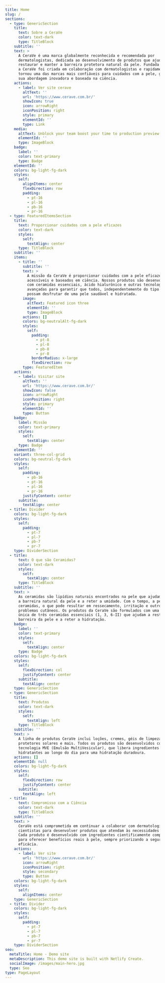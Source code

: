 ```yaml
---
title: Home
slug: /
sections:
  - type: GenericSection
    title:
      text: Sobre a CeraVe
      color: text-dark
      type: TitleBlock
    subtitle: ''
    text: >
      A CeraVe é uma marca globalmente reconhecida e recomendada por
      dermatologistas, dedicada ao desenvolvimento de produtos que ajudam a
      restaurar e manter a barreira protetora natural da pele. Fundada em 2005,
      a CeraVe foi criada em colaboração com dermatologistas e rapidamente se
      tornou uma das marcas mais confiáveis para cuidados com a pele, graças à
      sua abordagem inovadora e baseada na ciência.
    actions:
      - label: Ver site cerave
        altText: ''
        url: 'https://www.cerave.com.br/'
        showIcon: true
        icon: arrowRight
        iconPosition: right
        style: primary
        elementId: ''
        type: Link
    media:
      altText: Unblock your team boost your time to production preview
      elementId: ''
      type: ImageBlock
    badge:
      label: ''
      color: text-primary
      type: Badge
    elementId: ''
    colors: bg-light-fg-dark
    styles:
      self:
        alignItems: center
        flexDirection: row
        padding:
          - pt-16
          - pl-16
          - pb-16
          - pr-16
  - type: FeaturedItemsSection
    title:
      text: Proporcionar cuidados com a pele eficazes
      color: text-dark
      styles:
        self:
          textAlign: center
      type: TitleBlock
    subtitle: ''
    items:
      - title: ''
        subtitle: ''
        text: >
          A missão da CeraVe é proporcionar cuidados com a pele eficazes,
          acessíveis e baseados em ciência. Nossos produtos são desenvolvidos
          com ceramidas essenciais, ácido hialurônico e outras tecnologias
          avançadas para garantir que todos, independentemente do tipo de pele,
          possam desfrutar de uma pele saudável e hidratada.
        image:
          altText: Featured icon three
          elementId: ''
          type: ImageBlock
        actions: []
        colors: bg-neutralAlt-fg-dark
        styles:
          self:
            padding:
              - pt-8
              - pl-8
              - pb-8
              - pr-8
            borderRadius: x-large
            flexDirection: row
        type: FeaturedItem
    actions:
      - label: Visitar site
        altText: ''
        url: 'https://www.cerave.com.br/'
        showIcon: false
        icon: arrowRight
        iconPosition: right
        style: primary
        elementId: ''
        type: Button
    badge:
      label: Missão
      color: text-primary
      styles:
        self:
          textAlign: center
      type: Badge
    elementId: ''
    variant: three-col-grid
    colors: bg-neutral-fg-dark
    styles:
      self:
        padding:
          - pb-16
          - pt-16
          - pl-16
          - pr-16
        justifyContent: center
      subtitle:
        textAlign: center
  - title: Divider
    colors: bg-light-fg-dark
    styles:
      self:
        padding:
          - pt-7
          - pl-7
          - pb-7
          - pr-7
    type: DividerSection
  - title:
      text: O que são Ceramidas?
      color: text-dark
      styles:
        self:
          textAlign: center
      type: TitleBlock
    subtitle: ''
    text: >
      As ceramidas são lipídios naturais encontrados na pele que ajudam a formar
      a barreira natural da pele e a reter a umidade. Com o tempo, a pele perde
      ceramidas, o que pode resultar em ressecamento, irritação e outros
      problemas cutâneos. Os produtos da CeraVe são formulados com uma mistura
      única de três ceramidas essenciais (1, 3, 6-II) que ajudam a restaurar a
      barreira da pele e a reter a hidratação.
    badge:
      label: ''
      color: text-primary
      styles:
        self:
          textAlign: center
      type: Badge
    colors: bg-light-fg-dark
    styles:
      self:
        flexDirection: col
        justifyContent: center
      subtitle:
        textAlign: center
    type: GenericSection
  - type: GenericSection
    title:
      text: Produtos
      color: text-dark
      styles:
        self:
          textAlign: left
      type: TitleBlock
    subtitle: ''
    text: >
      A linha de produtos CeraVe inclui loções, cremes, géis de limpeza,
      protetores solares e mais. Todos os produtos são desenvolvidos com a
      tecnologia MVE (Emulsão MultiVesicular), que libera ingredientes
      hidratantes ao longo do dia para uma hidratação duradoura.
    actions: []
    elementId: null
    colors: bg-light-fg-dark
    styles:
      self:
        flexDirection: row
        justifyContent: center
      subtitle:
        textAlign: left
  - title:
      text: Compromisso com a Ciência
      color: text-dark
      type: TitleBlock
    subtitle: ''
    text: >
      CeraVe está comprometida em continuar a colaborar com dermatologistas e
      cientistas para desenvolver produtos que atendam às necessidades da pele.
      Cada produto é desenvolvido com ingredientes cientificamente comprovados
      para oferecer benefícios reais à pele, sempre priorizando a segurança e
      eficácia.
    actions:
      - label: Ver site
        url: 'https://www.cerave.com.br/'
        icon: arrowRight
        iconPosition: right
        style: secondary
        type: Button
    colors: bg-light-fg-dark
    styles:
      self:
        alignItems: center
    type: GenericSection
  - title: Divider
    colors: bg-light-fg-dark
    styles:
      self:
        padding:
          - pt-7
          - pl-7
          - pb-7
          - pr-7
    type: DividerSection
seo:
  metaTitle: Home - Demo site
  metaDescription: This demo site is built with Netlify Create.
  socialImage: /images/main-hero.jpg
  type: Seo
type: PageLayout
---
```

